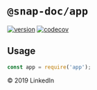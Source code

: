 # `@snap-doc/app`

[![version](https://img.shields.io/npm/v/@snap-doc/app.svg)](https://www.npmjs.com/package/@snap-doc/app)
[![codecov](https://codecov.io/gh/snap-doc/snap-doc/branch/master/graph/badge.svg)](https://codecov.io/gh/snap-doc/snap-doc)

## Usage

```ts
const app = require('app');
```

&copy; 2019 LinkedIn
